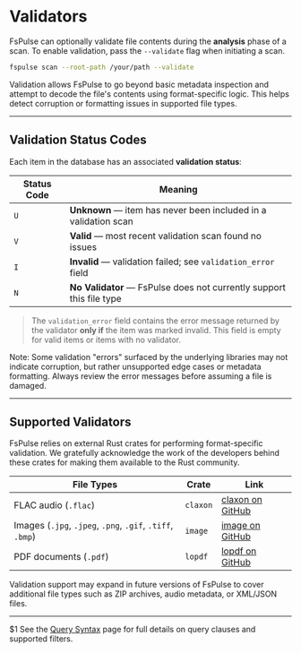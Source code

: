 # Validators

FsPulse can optionally validate file contents during the **analysis** phase of a scan. To enable validation, pass the `--validate` flag when initiating a scan.

```sh
fspulse scan --root-path /your/path --validate
```

Validation allows FsPulse to go beyond basic metadata inspection and attempt to decode the file's contents using format-specific logic. This helps detect corruption or formatting issues in supported file types.

---

## Validation Status Codes

Each item in the database has an associated **validation status**:

| Status Code | Meaning                                                       |
|-------------|---------------------------------------------------------------|
| `U`         | **Unknown** — item has never been included in a validation scan |
| `V`         | **Valid** — most recent validation scan found no issues        |
| `I`         | **Invalid** — validation failed; see `validation_error` field  |
| `N`         | **No Validator** — FsPulse does not currently support this file type |

> The `validation_error` field contains the error message returned by the validator **only if** the item was marked invalid. This field is empty for valid items or items with no validator.

Note: Some validation "errors" surfaced by the underlying libraries may not indicate corruption, but rather unsupported edge cases or metadata formatting. Always review the error messages before assuming a file is damaged.

---

## Supported Validators

FsPulse relies on external Rust crates for performing format-specific validation. We gratefully acknowledge the work of the developers behind these crates for making them available to the Rust community.

| File Types                              | Crate     | Link                                           |
|-----------------------------------------|-----------|------------------------------------------------|
| FLAC audio (`.flac`)                    | `claxon`  | [claxon on GitHub](https://github.com/ruuda/claxon) |
| Images (`.jpg`, `.jpeg`, `.png`, `.gif`, `.tiff`, `.bmp`) | `image`    | [image on GitHub](https://github.com/image-rs/image) |
| PDF documents (`.pdf`)                  | `lopdf`   | [lopdf on GitHub](https://github.com/J-F-Liu/lopdf) |

Validation support may expand in future versions of FsPulse to cover additional file types such as ZIP archives, audio metadata, or XML/JSON files.

---

$1 See the [Query Syntax](query.md) page for full details on query clauses and supported filters.

